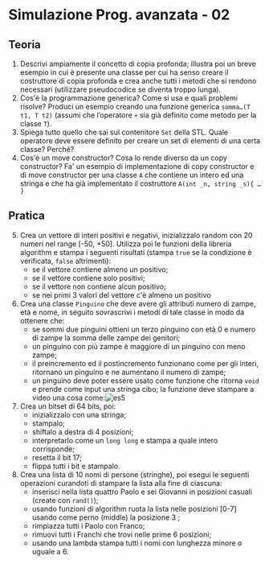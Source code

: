 # Simulazione Prog. avanzata - 02
## Teoria
1. Descrivi ampiamente il concetto di copia profonda; illustra poi un breve esempio in cui è presente una classe per cui ha senso creare il costruttore di copia profonda e crea anche tutti i metodi che si rendono necessari (utilizzare pseudocodice se diventa troppo lunga).
2. Cos'è la programmazione generica? Come si usa e quali problemi risolve? Produci un esempio creando una funzione generica `somma…(T t1, T t2)` (assumi che l’operatore `+` sia già definito come metodo per la classe `T`).
3. Spiega tutto quello che sai sul contenitore `Set` della STL. Quale operatore deve essere definito per creare un set di elementi di una certa classe? Perché?
4. Cos'è un move constructor? Cosa lo rende diverso da un copy constructor? Fa' un esempio di implementazione di copy constructor e di move constructor per una classe `A` che contiene un intero ed una stringa e che ha già implementato il costruttore `A(int _n, string _s){ … }`

## Pratica
5. Crea un vettore di interi positivi e negativi, inizializzalo random con 20 numeri nel range [-50, +50]. Utilizza poi le funzioni della libreria algorithm e stampa i seguenti risultati (stampa `true` se la condizione è verificata, `false` altrimenti):
   * se il vettore contiene almeno un positivo;
   * se il vettore contiene solo positivi;
   * se il vettore non contiene alcun positivo;
   * se nei primi 3 valori del vettore c'è almeno un positivo
6. Crea una classe `Pinguino` che deve avere gli attributi numero di zampe, età e nome, in seguito sovrascrivi i metodi di tale classe in modo da ottenere che:
   * se sommi due pinguini ottieni un terzo pinguino con età 0 e numero di zampe la somma delle zampe dei genitori;
   * un pinguino con più zampe è maggiore di un pinguino con meno zampe;
   * il preincremento ed il postincremento funzionano come per gli interi, ritornano un pinguino e ne aumentano il numero di zampe;
   * un pinguino deve poter essere usato come funzione che ritorna `void` e prende come input una stringa cibo; la funzione deve stampare a video una cosa come:![es5](./assets/es5-pinguino.png)
7. Crea un bitset di 64 bits, poi:
   * inizializzalo con una stringa;
   * stampalo;
   * shiftalo a destra di 4 posizioni;
   * interpretarlo come un `long long` e stampa a quale intero corrisponde;
   * resetta il bit 17;
   * flippa tutti i bit e stampalo.
8. Crea una lista di 10 nomi di persone (stringhe), poi esegui le seguenti operazioni curandoti di stampare la lista alla fine di ciascuna:
   * inserisci nella lista quattro Paolo e sei Giovanni in posizioni casuali (create con `rand()`);
   * usando funzioni di algorithm ruota la lista nelle posizioni [0-7] usando come perno (middle) la posizione 3 ;
   * rimpiazza tutti i Paolo con Franco;
   * rimuovi tutti i Franchi che trovi nelle prime 6 posizioni;
   * usando una lambda stampa tutti i nomi con lunghezza minore o uguale a 6.
